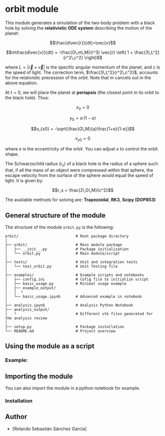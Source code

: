 # orbit module
This module generates a simulation of the two-body problem with a black hole by solving the **relativistic ODE system** describing the motion of the planet:

$$\frac{d\vec{r}}{dt}=\vec{v}$$

$$m\frac{d\vec{v}}{dt} = -\frac{G\,m\,M}{r^3} \vec{r} \left( 1 + \frac{3\,L^2}{r^2\,c^2} \right)$$

where $L = |\vec{r} \times \vec{v}|$ is the specific angular momentum of the planet, and $c$ is the speed of light. The correction term, $\frac{3\,L^2}{r^2\,c^2}$, accounts for the relativistic precession of the orbit. Note that $m$ cancels out in the above equation.

At $t=0$, we will place the planet at **periapsis** (the closest point in its orbit to the black hole). Thus:

$$x_0 = 0$$

$$y_0 = a\,(1-e)$$

$$v_{x0} = -\sqrt{\frac{G\,M}{a}\frac{1+e}{1-e}}$$

$$v_{y0} = 0$$

where $e$ is the eccentricity of the orbit. You can adjust $e$ to control the orbit shape.

The Schwarzschild radius ($r_s$) of a black hole is the radius of a sphere such that, if all the mass of an object were compressed within that sphere, the escape velocity from the surface of the sphere would equal the speed of light. It is given by:

$$r_s = \frac{2\,G\,M}{c^2}$$

The available methods for solving are: **Trapezoidal**, **RK3**, **Scipy (DOP853)**

## General structure of the module 

The structure of the module `orbit.py` is the following: <br>
```
orbit/                          # Root package directory
│
├── orbit/                      # Main module package
│   ├── __init__.py             # Package initialization
│   └── orbit,py                # Main module/script
│
├── tests/                      # Unit and integration tests
│   └── test_orbit.py           # Unit Testing file
│
├── examples/                   # Example scripts and notebooks
│   ├── config.ini              # Cofig file to initialize script
│   ├── basic_usage.py          # Minimal usage example
│   ├── example_output/
│   │  └
│   └── basic_usage.ipynb       # Advanced example in notebook
│
├── analysis.ipynb              # Analysis Python Notebook
├── analysis_output/
│   └                           # Different vtk files generated for the analysis review
│
├── setup.py                    # Package installation
└── README.md                   # Project overview
```

## Using the module as a script 



### Example:



## Importing the module
You can also import the module in a python notebook for example. 

### Installation


## Author
- [Rolando Sebastián Sánchez García] 